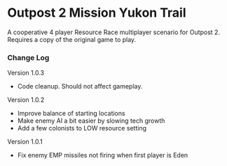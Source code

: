 # Outpost 2 Mission Yukon Trail

A cooperative 4 player Resource Race multiplayer scenario for Outpost 2. Requires a copy of the original game to play.

### Change Log

Version 1.0.3

 - Code cleanup. Should not affect gameplay.

Version 1.0.2

 - Improve balance of starting locations
 - Make enemy AI a bit easier by slowing tech growth
 - Add a few colonists to LOW resource setting

Version 1.0.1

 - Fix enemy EMP missiles not firing when first player is Eden

